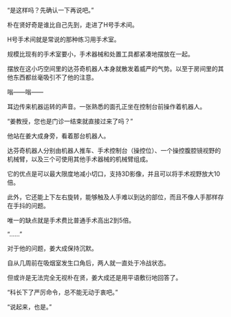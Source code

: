 “是这样吗？先确认一下再说吧。”

朴在贤好奇是谁比自己先到，走进了H号手术间。

H号手术间就是常说的那种练习用手术室。

规模比现有的手术室要小，手术器械和处置工具都紧凑地摆放在一起。

摆放在这小巧空间里的达芬奇机器人本身就散发着威严的气势。以至于房间里的其他东西都丝毫吸引不了他的注意。

嗡——嗡——

耳边传来机器运转的声音。一张熟悉的面孔正坐在控制台前操作着机器人。

“姜教授，您也是门诊一结束就直接过来了吗？”

他站在姜大成身旁，看着那台机器人。

达芬奇机器人分别由机器人推车、手术控制台（操控位）、一个操控腹腔镜视野的机械臂，以及三个可使用其他手术器械的机械臂组成。

它的优点是可以最大限度地减小切口，支持3D影像，并且可以将手术视野放大10倍。

此外，它还能上下左右旋转，能够触及人手难以到达的部位，而且不像人手那样存在手抖的问题。

唯一的缺点就是手术费比普通手术高出2到5倍。

“……”

对于他的问题，姜大成保持沉默。

自从几周前在吸烟室发生口角后，两人就一直处于冷战状态。

但或许是无法完全无视朴在贤，姜大成还是用平语敷衍地回答了。

“科长下了严厉命令，总不能无动于衷吧。”

“说起来，也是。”
